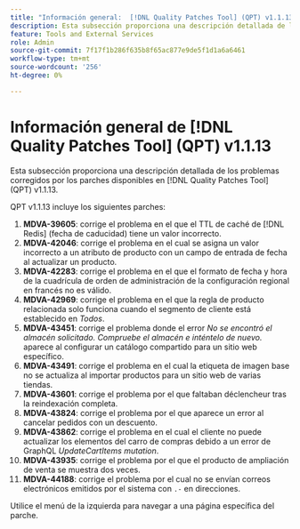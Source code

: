 ```yaml
---
title: "Información general:  [!DNL Quality Patches Tool] (QPT) v1.1.13"
description: Esta subsección proporciona una descripción detallada de los problemas corregidos por los parches disponibles en  [!DNL Quality Patches Tool] (QPT) v1.1.13.
feature: Tools and External Services
role: Admin
source-git-commit: 7f17f1b286f635b8f65ac877e9de5f1d1a6a6461
workflow-type: tm+mt
source-wordcount: '256'
ht-degree: 0%

---
```


# Información general de [!DNL Quality Patches Tool] (QPT) v1.1.13

Esta subsección proporciona una descripción detallada de los problemas corregidos por los parches disponibles en [!DNL Quality Patches Tool] (QPT) v1.1.13.

QPT v1.1.13 incluye los siguientes parches:

1. **MDVA-39605**: corrige el problema en el que el TTL de caché de [!DNL Redis] (fecha de caducidad) tiene un valor incorrecto.
1. **MDVA-42046**: corrige el problema en el cual se asigna un valor incorrecto a un atributo de producto con un campo de entrada de fecha al actualizar un producto.
1. **MDVA-42283**: corrige el problema en el que el formato de fecha y hora de la cuadrícula de orden de administración de la configuración regional en francés no es válido.
1. **MDVA-42969**: corrige el problema en el que la regla de producto relacionada solo funciona cuando el segmento de cliente está establecido en *Todos*.
1. **MDVA-43451**: corrige el problema donde el error *No se encontró el almacén solicitado. Compruebe el almacén e inténtelo de nuevo.* aparece al configurar un catálogo compartido para un sitio web específico.
1. **MDVA-43491**: corrige el problema en el cual la etiqueta de imagen base no se actualiza al importar productos para un sitio web de varias tiendas.
1. **MDVA-43601**: corrige el problema por el que faltaban déclencheur tras la reindexación completa.
1. **MDVA-43824**: corrige el problema por el que aparece un error al cancelar pedidos con un descuento.
1. **MDVA-43862**: corrige el problema en el cual el cliente no puede actualizar los elementos del carro de compras debido a un error de GraphQL *UpdateCartItems mutation*.
1. **MDVA-43935**: corrige el problema por el que el producto de ampliación de venta se muestra dos veces.
1. **MDVA-44188**: corrige el problema por el cual no se envían correos electrónicos emitidos por el sistema con `.-` en direcciones.

Utilice el menú de la izquierda para navegar a una página específica del parche.
